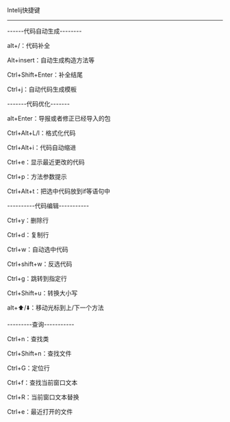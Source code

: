 Intelij快捷键

---

------代码自动生成--------

alt+/：代码补全

Alt+insert：自动生成构造方法等

Ctrl+Shift+Enter：补全结尾

Ctrl+j：自动代码生成模板

-------代码优化-------

alt+Enter：导报或者修正已经导入的包

Ctrl+Alt+L/l：格式化代码

Ctrl+Alt+i：代码自动缩进

Ctrl+e：显示最近更改的代码

Ctrl+p：方法参数提示

Ctrl+Alt+t：把选中代码放到if等语句中

----------代码编辑-----------

Ctrl+y：删除行

Ctrl+d：复制行

Ctrl+w：自动选中代码

Ctrl+shift+w：反选代码

Ctrl+g：跳转到指定行

Ctrl+Shift+u：转换大小写

alt+:arrow_up:/:arrow_down:：移动光标到上/下一个方法

---------查询-----------

Ctrl+n：查找类

Ctrl+Shift+n：查找文件

Ctrl+G：定位行

Ctrl+f：查找当前窗口文本

Ctrl+R：当前窗口文本替换

Ctrl+e：最近打开的文件